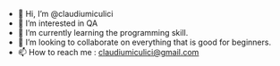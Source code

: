 - 👋 Hi, I’m @claudiumiculici
- 👀 I’m interested in QA
- 🌱 I’m currently learning the programming skill.
- 💞️ I’m looking to collaborate on everything that is good for beginners.
- 📫 How to reach me : claudiumiculici@gmail.com

<!---
claudiumiculici/claudiumiculici is a ✨ special ✨ repository because its `README.md` (this file) appears on your GitHub profile.
You can click the Preview link to take a look at your changes.
--->
